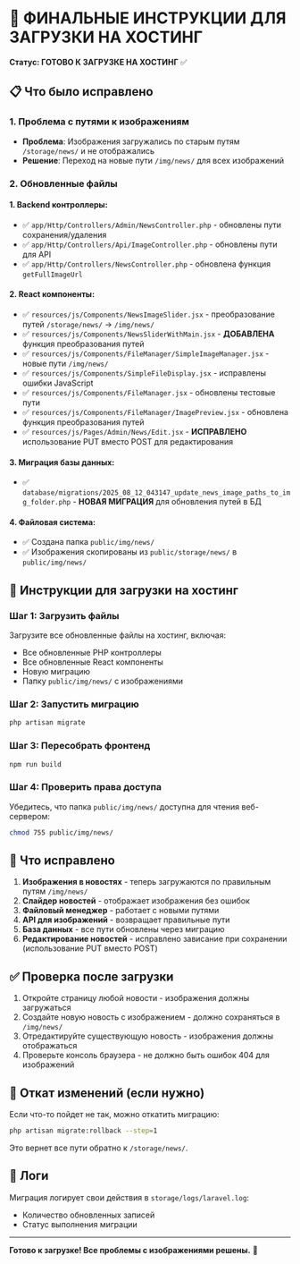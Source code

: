 # 🚀 ФИНАЛЬНЫЕ ИНСТРУКЦИИ ДЛЯ ЗАГРУЗКИ НА ХОСТИНГ

**Статус: ГОТОВО К ЗАГРУЗКЕ НА ХОСТИНГ** ✅

## 📋 Что было исправлено

### 1. Проблема с путями к изображениям
- **Проблема**: Изображения загружались по старым путям `/storage/news/` и не отображались
- **Решение**: Переход на новые пути `/img/news/` для всех изображений

### 2. Обновленные файлы

#### 1. Backend контроллеры:
- ✅ `app/Http/Controllers/Admin/NewsController.php` - обновлены пути сохранения/удаления
- ✅ `app/Http/Controllers/Api/ImageController.php` - обновлены пути для API
- ✅ `app/Http/Controllers/NewsController.php` - обновлена функция `getFullImageUrl`

#### 2. React компоненты:
- ✅ `resources/js/Components/NewsImageSlider.jsx` - преобразование путей `/storage/news/` → `/img/news/`
- ✅ `resources/js/Components/NewsSliderWithMain.jsx` - **ДОБАВЛЕНА** функция преобразования путей
- ✅ `resources/js/Components/FileManager/SimpleImageManager.jsx` - новые пути `/img/news/`
- ✅ `resources/js/Components/SimpleFileDisplay.jsx` - исправлены ошибки JavaScript
- ✅ `resources/js/Components/FileManager.jsx` - обновлены тестовые пути
- ✅ `resources/js/Components/FileManager/ImagePreview.jsx` - обновлена функция преобразования путей
- ✅ `resources/js/Pages/Admin/News/Edit.jsx` - **ИСПРАВЛЕНО** использование PUT вместо POST для редактирования

#### 3. Миграция базы данных:
- ✅ `database/migrations/2025_08_12_043147_update_news_image_paths_to_img_folder.php` - **НОВАЯ МИГРАЦИЯ** для обновления путей в БД

#### 4. Файловая система:
- ✅ Создана папка `public/img/news/`
- ✅ Изображения скопированы из `public/storage/news/` в `public/img/news/`

## 🔧 Инструкции для загрузки на хостинг

### Шаг 1: Загрузить файлы
Загрузите все обновленные файлы на хостинг, включая:
- Все обновленные PHP контроллеры
- Все обновленные React компоненты
- Новую миграцию
- Папку `public/img/news/` с изображениями

### Шаг 2: Запустить миграцию
```bash
php artisan migrate
```

### Шаг 3: Пересобрать фронтенд
```bash
npm run build
```

### Шаг 4: Проверить права доступа
Убедитесь, что папка `public/img/news/` доступна для чтения веб-сервером:
```bash
chmod 755 public/img/news/
```

## 🎯 Что исправлено

1. **Изображения в новостях** - теперь загружаются по правильным путям `/img/news/`
2. **Слайдер новостей** - отображает изображения без ошибок
3. **Файловый менеджер** - работает с новыми путями
4. **API для изображений** - возвращает правильные пути
5. **База данных** - все пути обновлены через миграцию
6. **Редактирование новостей** - исправлено зависание при сохранении (использование PUT вместо POST)

## ✅ Проверка после загрузки

1. Откройте страницу любой новости - изображения должны загружаться
2. Создайте новую новость с изображением - должно сохраняться в `/img/news/`
3. Отредактируйте существующую новость - изображения должны отображаться
4. Проверьте консоль браузера - не должно быть ошибок 404 для изображений

## 🔄 Откат изменений (если нужно)

Если что-то пойдет не так, можно откатить миграцию:
```bash
php artisan migrate:rollback --step=1
```

Это вернет все пути обратно к `/storage/news/`.

## 📝 Логи

Миграция логирует свои действия в `storage/logs/laravel.log`:
- Количество обновленных записей
- Статус выполнения миграции

---

**Готово к загрузке! Все проблемы с изображениями решены.** 🎉
